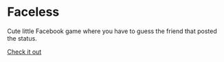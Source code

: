 Faceless
========

Cute little Facebook game where you have to guess the friend that posted the status.

[Check it out](http://joshuadelange.github.com/Faceless/)
